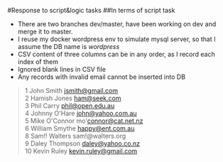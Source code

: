 #Response to script&logic tasks
##In terms of script task
- There are two branches dev/master, have been working on dev and merge it to master.
- I reuse my docker wordpress env to simulate mysql server, so that I assume the DB name is *wordpress*
- CSV content of three columns can be in any order, as I record each index of them
- Ignored blank lines in CSV file
- Any records with invalid email cannot be inserted into DB 
 
>1	John	Smith	jsmith@gmail.com  
2	Hamish	Jones	ham@seek.com  
3	Phil	Carry	phil@open.edu.au  
4	Johnny	O'Hare	john@yahoo.com.au  
5	Mike	O'Connor	mo'connor@cat.net.nz  
6	William	Smythe	happy@ent.com.au  
8	Sam!!	Walters	sam!@walters.org  
9	Daley	Thompson	daley@yahoo.co.nz  
10	Kevin	Ruley	kevin.ruley@gmail.com  